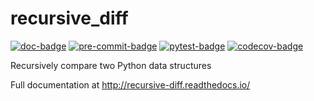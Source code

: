recursive_diff
=============
[![doc-badge](https://github.com/crusaderky/recursive_diff/actions/workflows/docs.yml/badge.svg)](https://github.com/crusaderky/recursive_diff/actions)
[![pre-commit-badge](https://github.com/crusaderky/recursive_diff/actions/workflows/pre-commit.yml/badge.svg)](https://github.com/crusaderky/recursive_diff/actions)
[![pytest-badge](https://github.com/crusaderky/recursive_diff/actions/workflows/pytest.yml/badge.svg)](https://github.com/crusaderky/recursive_diff/actions)
[![codecov-badge](https://codecov.io/gh/crusaderky/recursive_diff/branch/main/graph/badge.svg)](https://codecov.io/gh/crusaderky/recursive_diff/branch/main)

Recursively compare two Python data structures

Full documentation at http://recursive-diff.readthedocs.io/
